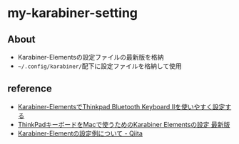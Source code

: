# my-karabiner-setting
## About
- Karabiner-Elementsの設定ファイルの最新版を格納
- `~/.config/karabiner/`配下に設定ファイルを格納して使用

## reference
- [Karabiner-ElementsでThinkpad Bluetooth Keyboard IIを使いやすく設定する](https://norabal.com/programming/1822/)
- [ThinkPadキーボードをMacで使うためのKarabiner Elementsの設定 最新版](https://takezoe.hatenablog.com/entry/2020/07/11/011118)
- [Karabiner-Elementの設定例について - Qiita](https://qiita.com/s-show/items/40ad22c4ee4a0465fad5#%E4%BB%BB%E6%84%8F%E3%81%AE%E3%82%AD%E3%83%BC%E3%81%AB%E3%83%9E%E3%82%A6%E3%82%B9%E3%82%AF%E3%83%AA%E3%83%83%E3%82%AF%E3%82%92%E5%89%B2%E3%82%8A%E5%BD%93%E3%81%A6%E3%82%8B)